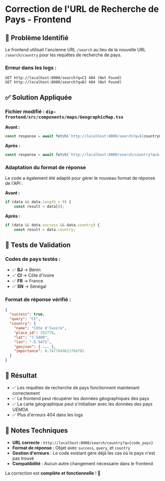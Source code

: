 # Correction de l'URL de Recherche de Pays - Frontend

## 🐛 Problème Identifié

Le frontend utilisait l'ancienne URL `/search` au lieu de la nouvelle URL `/search/country` pour les requêtes de recherche de pays.

### Erreur dans les logs :
```
GET http://localhost:8000/search?q=CI 404 (Not Found)
GET http://localhost:8000/search?q=BJ 404 (Not Found)
```

## ✅ Solution Appliquée

### Fichier modifié : `dip-frontend/src/components/maps/GeographicMap.tsx`

**Avant :**
```javascript
const response = await fetch(`http://localhost:8000/search?q=${countryCode}`);
```

**Après :**
```javascript
const response = await fetch(`http://localhost:8000/search/country?q=${countryCode}`);
```

### Adaptation du format de réponse

Le code a également été adapté pour gérer le nouveau format de réponse de l'API :

**Avant :**
```javascript
if (data && data.length > 0) {
    const result = data[0];
```

**Après :**
```javascript
if (data && data.success && data.country) {
    const result = data.country;
```

## 🧪 Tests de Validation

### Codes de pays testés :
- ✅ **BJ** → Bénin
- ✅ **CI** → Côte d'Ivoire
- ✅ **FR** → France
- ✅ **SN** → Sénégal

### Format de réponse vérifié :
```json
{
  "success": true,
  "query": "CI",
  "country": {
    "name": "Côte d'Ivoire",
    "place_id": 192779,
    "lat": "7.5400",
    "lon": "-5.5471",
    "geojson": { ... },
    "importance": 0.7477849621768782
  }
}
```

## 🚀 Résultat

- ✅ Les requêtes de recherche de pays fonctionnent maintenant correctement
- ✅ Le frontend peut récupérer les données géographiques des pays
- ✅ La carte géographique peut s'initialiser avec les données des pays UEMOA
- ✅ Plus d'erreurs 404 dans les logs

## 📝 Notes Techniques

- **URL correcte** : `http://localhost:8000/search/country?q={code_pays}`
- **Format de réponse** : Objet avec `success`, `query`, et `country`
- **Gestion d'erreurs** : Le code existant gère déjà les cas où le pays n'est pas trouvé
- **Compatibilité** : Aucun autre changement nécessaire dans le frontend

La correction est **complète et fonctionnelle** ! 🎉



